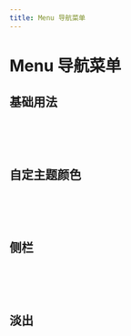 ```yaml
---
title: Menu 导航菜单
---
```


# Menu 导航菜单

## 基础用法


<menu-default></menu-default>


<br/>
<br/>
<br/>

## 自定主题颜色

<menu-back1></menu-back1>


<br/>
<br/>
<br/>

## 侧栏


<menu-vertical></menu-vertical>


<br/>
<br/>
<br/>

## 淡出


<menu-opacity></menu-opacity>


<br/>
<br/>
<br/>
